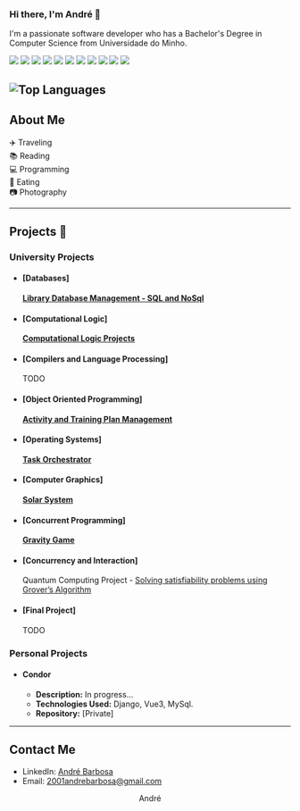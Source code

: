 ### Hi there, I'm André 👋

I'm a passionate software developer who has a Bachelor's Degree in Computer Science from Universidade do Minho.

<p>
  <img src="https://img.shields.io/badge/python-3670A0?style=for-the-badge&logo=python&logoColor=ffdd54" />
  <img src="https://img.shields.io/badge/c-%2300599C.svg?style=for-the-badge&logo=c&logoColor=white" />
  <img src="https://img.shields.io/badge/c%23-%23239120.svg?style=for-the-badge&logo=csharp&logoColor=white" />
  <img src="https://img.shields.io/badge/java-%23ED8B00.svg?style=for-the-badge&logo=openjdk&logoColor=white" />
  <img src="https://img.shields.io/badge/Haskell-5e5086?style=for-the-badge&logo=haskell&logoColor=white" />
  <img src="https://img.shields.io/badge/php-%23777BB4.svg?style=for-the-badge&logo=php&logoColor=white" />
  <img src="https://img.shields.io/badge/DJANGO-REST-ff1709?style=for-the-badge&logo=django&logoColor=white&color=ff1709&labelColor=gray" />
  <img src="https://img.shields.io/badge/MySQL-00000F?style=for-the-badge&logo=mysql&logoColor=white" />
  <img src="https://img.shields.io/badge/MariaDB-003545?style=for-the-badge&logo=mariadb&logoColor=white" /> 
  <img src="https://img.shields.io/badge/MongoDB-%234ea94b.svg?style=for-the-badge&logo=mongodb&logoColor=white" />
  <img src="https://img.shields.io/badge/git-%23F05033.svg?style=for-the-badge&logo=git&logoColor=white" />
</p>

![Top Languages](https://github-readme-stats.vercel.app/api/top-langs/?username=Eucl2&exclude_repo=Concurrency-and-Interaction&layout=compact&theme=dracula&hide_border=true)
---

## About Me

✈️ Traveling  
📚 Reading  
💻 Programming  
🍜 Eating  
📷 Photography  

---

## Projects 📂

### University Projects

- #### [Databases]
  [**Library Database Management - SQL and NoSql**](https://github.com/Eucl2/Databases)

- #### [Computational Logic]
  [**Computational Logic Projects**](https://github.com/Eucl2/Computational-Logic)

- #### [Compilers and Language Processing]
  TODO
  
- #### [Object Oriented Programming]
  [**Activity and Training Plan Management**](https://github.com/Eucl2/POO-2024)
  
- #### [Operating Systems]
  [**Task Orchestrator**](https://github.com/Eucl2/Operating-Systems)

- #### [Computer Graphics]
  [**Solar System**](https://github.com/Eucl2/Computer-Graphics)

- #### [Concurrent Programming]
  [**Gravity Game**](https://github.com/Eucl2/Concurrent-Programming)

- #### [Concurrency and Interaction]
  Quantum Computing Project - [Solving satisfiability problems using Grover’s Algorithm](https://github.com/Eucl2/Concurrency-and-Interaction)

- #### [Final Project]
  TODO

### Personal Projects

- #### Condor
  - **Description:** In progress...
  - **Technologies Used:** Django, Vue3, MySql.
  - **Repository:** [Private]

---

## Contact Me

- LinkedIn: [André Barbosa](www.linkedin.com/in/andré-oliveira-barbosa)
- Email: 2001andrebarbosa@gmail.com

<p align="center"> André </p>
